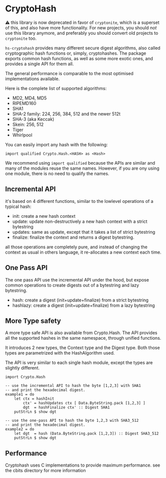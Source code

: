 CryptoHash
==========

:warning: this library is now deprecated in favor of `cryptonite`, which is
a superset of this, and also have more functionality. For new projects,
you should *not* use this library anymore, and preferably you should
convert old projects to `cryptonite` too.

`hs-cryptohash` provides many different secure digest algorithms, also
called cryptographic hash functions or, simply, cryptohashes. The package
exports common hash functions, as well as some more exotic ones, and
provides a single API for them all.

The general performance is comparable to the most optimised implementations
available.

Here is the complete list of supported algorithms:

* MD2, MD4, MD5 
* RIPEMD160
* SHA1
* SHA-2 family: 224, 256, 384, 512 and the newer 512t
* SHA-3 (aka Keccak)
* Skein: 256, 512
* Tiger
* Whirlpool

You can easily import any hash with the following:

    import qualified Crypto.Hash.<HASH> as <Hash>

We recommend using `import qualified` because the APIs are similar and
many of the modules reuse the same names. However, if you are ony using
one module, there is no need to qualify the names.

Incremental API
---------------

it's based on 4 different functions, similar to the lowlevel operations
of a typical hash:

* init: create a new hash context
* update: update non-destructively a new hash context with a strict bytestring
* updates: same as update, except that it takes a list of strict bytestring
* finalize: finalize the context and returns a digest bytestring.

all those operations are completely pure, and instead of changing the
context as usual in others language, it re-allocates a new context each time.

One Pass API
------------

The one pass API use the incremental API under the hood, but expose
common operations to create digests out of a bytestring and lazy bytestring.

* hash: create a digest (init+update+finalize) from a strict bytestring
* hashlazy: create a digest (init+update+finalize) from a lazy bytestring

More Type safety
----------------

A more type safe API is also available from Crypto.Hash. The API provides
all the supported hashes in the same namespace, through unified functions.

It introduces 2 new types, the Context type and the Digest type.
Both those types are parametrized with the HashAlgorithm used.

The API is very similar to each single hash module, except the types are
slightly different.

    import Crypto.Hash

    -- use the incremental API to hash the byte [1,2,3] with SHA1
    -- and print the hexadecimal digest.
    example1 = do
        let ctx = hashInit
            ctx' = hashUpdates ctx [ Data.ByteString.pack [1,2,3] ]
            dgt  = hashFinalize ctx' :: Digest SHA1
        putStrLn $ show dgt

    -- use the one-pass API to hash the byte 1,2,3 with SHA3_512
    -- and print the hexadecimal digest.
    example2 = do
        let dgt  = hash (Data.ByteString.pack [1,2,3]) :: Digest SHA3_512
        putStrLn $ show dgt

Performance
-----------

Cryptohash uses C implementations to provide maximum performance.
see the cbits directory for more information

